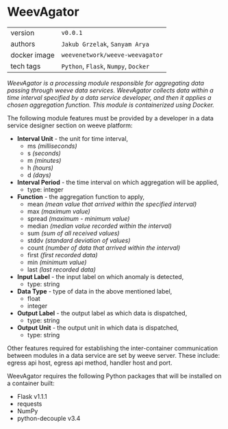 # WeevAgator

| | |
| --- | ---|
| version | `v0.0.1` |
| authors | `Jakub Grzelak`, `Sanyam Arya` |
| docker image | `weevenetwork/weeve-weevagator` |
| tech tags | `Python`, `Flask`, `Numpy`, `Docker` |

_WeevAgator is a processing module responsible for aggregating data passing through weeve data services._ 
_WeevAgator collects data within a time interval specified by a data service developer, and then it applies a chosen aggregation function._
_This module is containerized using Docker._

The following module features must be provided by a developer in a data service designer section on weeve platform:
* **Interval Unit** - the unit for time interval,
  * ms    _(milliseconds)_
  * s     _(seconds)_
  * m     _(minutes)_
  * h     _(hours)_
  * d     _(days)_
* **Interval Period** - the time interval on which aggregation will be applied,
  * type: integer
* **Function** - the aggregation function to apply,
  * mean      _(mean value that arrived within the specified interval)_
  * max       _(maximum value)_
  * spread    _(maximum - minimum value)_
  * median    _(median value recorded within the interval)_
  * sum       _(sum of all received values)_
  * stddv     _(standard deviation of values)_
  * count     _(number of data that arrived within the interval)_
  * first     _(first recorded data)_
  * min       _(minimum value)_
  * last      _(last recorded data)_
* **Input Label** - the input label on which anomaly is detected,
  * type: string
* **Data Type** - type of data in the above mentioned label,
  * float
  * integer
* **Output Label** - the output label as which data is dispatched,
  * type: string
* **Output Unit** - the output unit in which data is dispatched,
  * type: string

Other features required for establishing the inter-container communication between modules in a data service are set by weeve server.
These include: egress api host, egress api method, handler host and port.

WeevAgator requires the following Python packages that will be installed on a container built:
* Flask v1.1.1
* requests
* NumPy
* python-decouple v3.4
